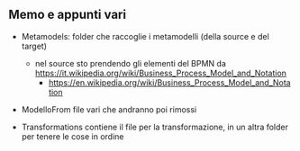 ## Memo e appunti vari

- Metamodels: folder che raccoglie i metamodelli (della source e del target)

	- nel source sto prendendo gli elementi del BPMN da https://it.wikipedia.org/wiki/Business_Process_Model_and_Notation
		- https://en.wikipedia.org/wiki/Business_Process_Model_and_Notation

- ModelloFrom file vari che andranno poi rimossi

- Transformations contiene il file per la transformazione, in un altra folder per tenere le cose in ordine